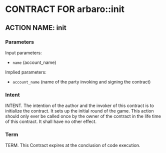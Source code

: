 # CONTRACT FOR arbaro::init

## ACTION NAME: init

### Parameters
Input parameters:

* `name` (account_name)

Implied parameters: 

* `account_name` (name of the party invoking and signing the contract)

### Intent
INTENT. The intention of the author and the invoker of this contract is to initialize the contract.
It sets up the initial round of the game.
This action should only ever be called once by the owner of the contract in the life time of this contract.
It shall have no other effect.

### Term
TERM. This Contract expires at the conclusion of code execution.
